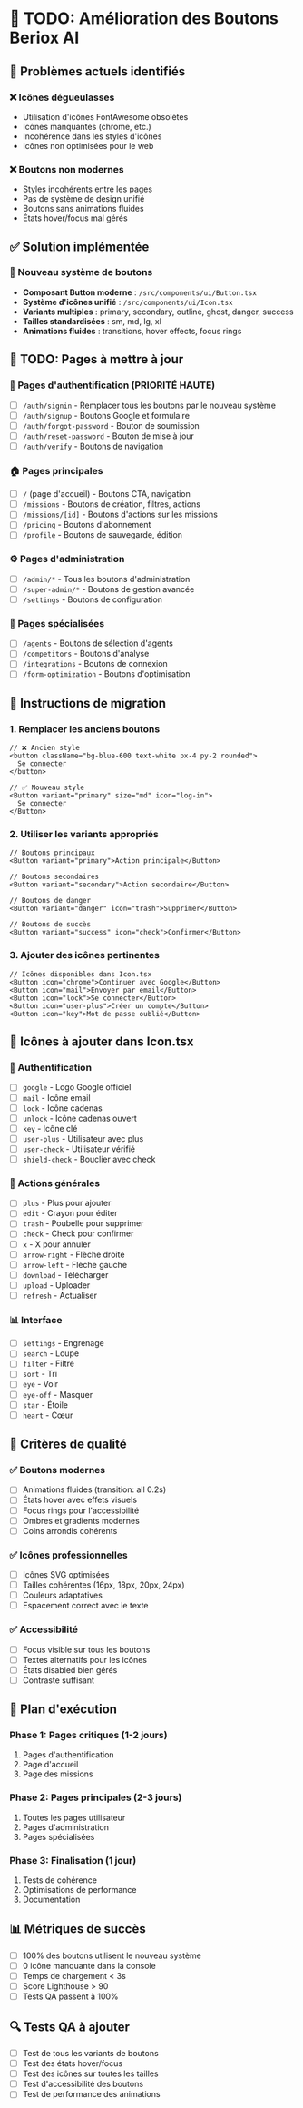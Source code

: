 # 🎨 TODO: Amélioration des Boutons Beriox AI

## 🚨 Problèmes actuels identifiés

### ❌ Icônes dégueulasses
- Utilisation d'icônes FontAwesome obsolètes
- Icônes manquantes (chrome, etc.)
- Incohérence dans les styles d'icônes
- Icônes non optimisées pour le web

### ❌ Boutons non modernes
- Styles incohérents entre les pages
- Pas de système de design unifié
- Boutons sans animations fluides
- États hover/focus mal gérés

## ✅ Solution implémentée

### 🎯 Nouveau système de boutons
- **Composant Button moderne** : `/src/components/ui/Button.tsx`
- **Système d'icônes unifié** : `/src/components/ui/Icon.tsx`
- **Variants multiples** : primary, secondary, outline, ghost, danger, success
- **Tailles standardisées** : sm, md, lg, xl
- **Animations fluides** : transitions, hover effects, focus rings

## 📝 TODO: Pages à mettre à jour

### 🔐 Pages d'authentification (PRIORITÉ HAUTE)
- [ ] `/auth/signin` - Remplacer tous les boutons par le nouveau système
- [ ] `/auth/signup` - Boutons Google et formulaire
- [ ] `/auth/forgot-password` - Bouton de soumission
- [ ] `/auth/reset-password` - Bouton de mise à jour
- [ ] `/auth/verify` - Boutons de navigation

### 🏠 Pages principales
- [ ] `/` (page d'accueil) - Boutons CTA, navigation
- [ ] `/missions` - Boutons de création, filtres, actions
- [ ] `/missions/[id]` - Boutons d'actions sur les missions
- [ ] `/pricing` - Boutons d'abonnement
- [ ] `/profile` - Boutons de sauvegarde, édition

### ⚙️ Pages d'administration
- [ ] `/admin/*` - Tous les boutons d'administration
- [ ] `/super-admin/*` - Boutons de gestion avancée
- [ ] `/settings` - Boutons de configuration

### 🎯 Pages spécialisées
- [ ] `/agents` - Boutons de sélection d'agents
- [ ] `/competitors` - Boutons d'analyse
- [ ] `/integrations` - Boutons de connexion
- [ ] `/form-optimization` - Boutons d'optimisation

## 🔧 Instructions de migration

### 1. Remplacer les anciens boutons
```tsx
// ❌ Ancien style
<button className="bg-blue-600 text-white px-4 py-2 rounded">
  Se connecter
</button>

// ✅ Nouveau style
<Button variant="primary" size="md" icon="log-in">
  Se connecter
</Button>
```

### 2. Utiliser les variants appropriés
```tsx
// Boutons principaux
<Button variant="primary">Action principale</Button>

// Boutons secondaires
<Button variant="secondary">Action secondaire</Button>

// Boutons de danger
<Button variant="danger" icon="trash">Supprimer</Button>

// Boutons de succès
<Button variant="success" icon="check">Confirmer</Button>
```

### 3. Ajouter des icônes pertinentes
```tsx
// Icônes disponibles dans Icon.tsx
<Button icon="chrome">Continuer avec Google</Button>
<Button icon="mail">Envoyer par email</Button>
<Button icon="lock">Se connecter</Button>
<Button icon="user-plus">Créer un compte</Button>
<Button icon="key">Mot de passe oublié</Button>
```

## 🎨 Icônes à ajouter dans Icon.tsx

### 🔐 Authentification
- [ ] `google` - Logo Google officiel
- [ ] `mail` - Icône email
- [ ] `lock` - Icône cadenas
- [ ] `unlock` - Icône cadenas ouvert
- [ ] `key` - Icône clé
- [ ] `user-plus` - Utilisateur avec plus
- [ ] `user-check` - Utilisateur vérifié
- [ ] `shield-check` - Bouclier avec check

### 🚀 Actions générales
- [ ] `plus` - Plus pour ajouter
- [ ] `edit` - Crayon pour éditer
- [ ] `trash` - Poubelle pour supprimer
- [ ] `check` - Check pour confirmer
- [ ] `x` - X pour annuler
- [ ] `arrow-right` - Flèche droite
- [ ] `arrow-left` - Flèche gauche
- [ ] `download` - Télécharger
- [ ] `upload` - Uploader
- [ ] `refresh` - Actualiser

### 📊 Interface
- [ ] `settings` - Engrenage
- [ ] `search` - Loupe
- [ ] `filter` - Filtre
- [ ] `sort` - Tri
- [ ] `eye` - Voir
- [ ] `eye-off` - Masquer
- [ ] `star` - Étoile
- [ ] `heart` - Cœur

## 🎯 Critères de qualité

### ✅ Boutons modernes
- [ ] Animations fluides (transition: all 0.2s)
- [ ] États hover avec effets visuels
- [ ] Focus rings pour l'accessibilité
- [ ] Ombres et gradients modernes
- [ ] Coins arrondis cohérents

### ✅ Icônes professionnelles
- [ ] Icônes SVG optimisées
- [ ] Tailles cohérentes (16px, 18px, 20px, 24px)
- [ ] Couleurs adaptatives
- [ ] Espacement correct avec le texte

### ✅ Accessibilité
- [ ] Focus visible sur tous les boutons
- [ ] Textes alternatifs pour les icônes
- [ ] États disabled bien gérés
- [ ] Contraste suffisant

## 🚀 Plan d'exécution

### Phase 1: Pages critiques (1-2 jours)
1. Pages d'authentification
2. Page d'accueil
3. Page des missions

### Phase 2: Pages principales (2-3 jours)
1. Toutes les pages utilisateur
2. Pages d'administration
3. Pages spécialisées

### Phase 3: Finalisation (1 jour)
1. Tests de cohérence
2. Optimisations de performance
3. Documentation

## 📊 Métriques de succès

- [ ] 100% des boutons utilisent le nouveau système
- [ ] 0 icône manquante dans la console
- [ ] Temps de chargement < 3s
- [ ] Score Lighthouse > 90
- [ ] Tests QA passent à 100%

## 🔍 Tests QA à ajouter

- [ ] Test de tous les variants de boutons
- [ ] Test des états hover/focus
- [ ] Test des icônes sur toutes les tailles
- [ ] Test d'accessibilité des boutons
- [ ] Test de performance des animations
